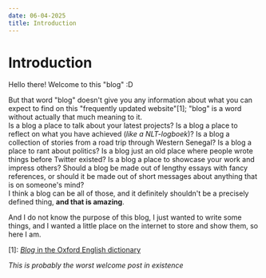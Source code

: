 ```yaml
---
date: 06-04-2025
title: Introduction
---
```


# Introduction

Hello there! Welcome to this "blog" :D  

But that word "blog" doesn't give you any information about what you can expect to find on this "frequently updated website"[1]; "blog" is a word without actually that much meaning to it.  
Is a blog a place to talk about your latest projects? Is a blog a place to reflect on what you have achieved (*like a NLT-logboek*)? Is a blog a collection of stories from a road trip through Western Senegal? Is a blog a place to rant about politics? Is a blog just an old place where people wrote things before Twitter existed? Is a blog a place to showcase your work and impress others? Should a blog be made out of lengthy essays with fancy references, or should it be made out of short messages about anything that is on someone's mind?  
I think a blog can be all of those, and it definitely shouldn't be a precisely defined thing, **and that is amazing**.

And I do not know the purpose of this blog, I just wanted to write some things, and I wanted a little place on the internet to store and show them, so here I am.

[1]: [*Blog* in the Oxford English dictionary](https://doi.org/10.1093/OED/3789439763)

*This is probably the worst welcome post in existence*
